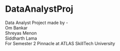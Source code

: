 # DataAnalystProj
Data Analyst Project made by -
<br>
Om Bankar
<br>
Shreyas Menon 
<br>
Siddharth Lama
<br>
For Semester 2 Pinnacle at ATLAS SkillTech University
